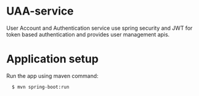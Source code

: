 # UAA-service
User Account and Authentication service use spring security and JWT for token based authentication and provides user management apis.

# Application setup
Run the app using maven command:
```
  $ mvn spring-boot:run
```

